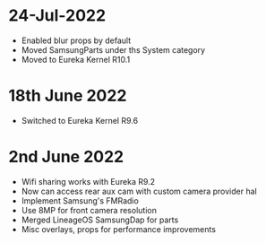 # 24-Jul-2022
- Enabled blur props by default
- Moved SamsungParts under ths System category
- Moved to Eureka Kernel R10.1

# 18th June 2022 

- Switched to Eureka Kernel R9.6

# 2nd June 2022 

- Wifi sharing works with Eureka R9.2
- Now can access rear aux cam with custom camera provider hal
- Implement Samsung's FMRadio
- Use 8MP for front camera resolution
- Merged LineageOS SamsungDap for parts
- Misc overlays, props for performance improvements
